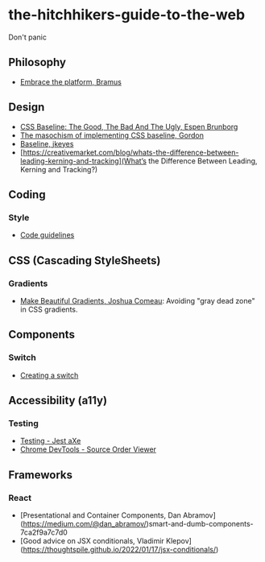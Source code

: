 # the-hitchhikers-guide-to-the-web
Don't panic

## Philosophy
+ [Embrace the platform, Bramus](https://css-tricks.com/embrace-the-platform/)

## Design
+ [CSS Baseline: The Good, The Bad And The Ugly, Espen Brunborg](https://www.smashingmagazine.com/2012/12/css-baseline-the-good-the-bad-and-the-ugly/)
+ [The masochism of implementing CSS baseline, Gordon](http://8gramgorilla.com/the-masochism-of-implementing-css-baseline/)
+ [Baseline, jkeyes](https://github.com/jkeyes/baseline)
+ [https://creativemarket.com/blog/whats-the-difference-between-leading-kerning-and-tracking](What’s the Difference Between Leading, Kerning and Tracking?)

## Coding

### Style
+ [Code guidelines](https://github.com/Kristories/awesome-guidelines)

## CSS (Cascading StyleSheets)

### Gradients
+ [Make Beautiful Gradients, Joshua Comeau](https://www.joshwcomeau.com/css/make-beautiful-gradients/): Avoiding "gray dead zone" in CSS gradients.

## Components

### Switch
+ [Creating a switch](https://web.dev/building-a-switch-component/)

## Accessibility (a11y)

### Testing
+ [Testing - Jest aXe](https://github.com/nickcolley/jest-axe)
+ [Chrome DevTools - Source Order Viewer](https://umaar.com/dev-tips/245-source-order-viewer/)

## Frameworks

### React

+ [Presentational and Container Components, Dan Abramov] (https://medium.com/@dan_abramov/)smart-and-dumb-components-7ca2f9a7c7d0
+ [Good advice on JSX conditionals, Vladimir Klepov] (https://thoughtspile.github.io/2022/01/17/jsx-conditionals/)
